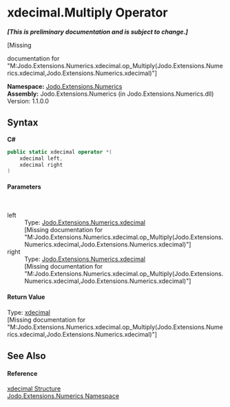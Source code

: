 # xdecimal.Multiply Operator 
 _**\[This is preliminary documentation and is subject to change.\]**_

\[Missing <summary> documentation for "M:Jodo.Extensions.Numerics.xdecimal.op_Multiply(Jodo.Extensions.Numerics.xdecimal,Jodo.Extensions.Numerics.xdecimal)"\]

**Namespace:**&nbsp;<a href="N_Jodo_Extensions_Numerics">Jodo.Extensions.Numerics</a><br />**Assembly:**&nbsp;Jodo.Extensions.Numerics (in Jodo.Extensions.Numerics.dll) Version: 1.1.0.0

## Syntax

**C#**<br />
``` C#
public static xdecimal operator *(
	xdecimal left,
	xdecimal right
)
```


#### Parameters
&nbsp;<dl><dt>left</dt><dd>Type: <a href="T_Jodo_Extensions_Numerics_xdecimal">Jodo.Extensions.Numerics.xdecimal</a><br />\[Missing <param name="left"/> documentation for "M:Jodo.Extensions.Numerics.xdecimal.op_Multiply(Jodo.Extensions.Numerics.xdecimal,Jodo.Extensions.Numerics.xdecimal)"\]</dd><dt>right</dt><dd>Type: <a href="T_Jodo_Extensions_Numerics_xdecimal">Jodo.Extensions.Numerics.xdecimal</a><br />\[Missing <param name="right"/> documentation for "M:Jodo.Extensions.Numerics.xdecimal.op_Multiply(Jodo.Extensions.Numerics.xdecimal,Jodo.Extensions.Numerics.xdecimal)"\]</dd></dl>

#### Return Value
Type: <a href="T_Jodo_Extensions_Numerics_xdecimal">xdecimal</a><br />\[Missing <returns> documentation for "M:Jodo.Extensions.Numerics.xdecimal.op_Multiply(Jodo.Extensions.Numerics.xdecimal,Jodo.Extensions.Numerics.xdecimal)"\]

## See Also


#### Reference
<a href="T_Jodo_Extensions_Numerics_xdecimal">xdecimal Structure</a><br /><a href="N_Jodo_Extensions_Numerics">Jodo.Extensions.Numerics Namespace</a><br />
